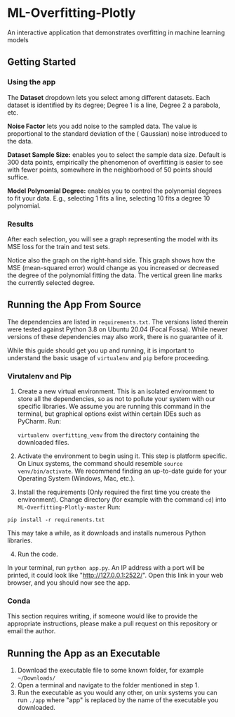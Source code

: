 # ML-Overfitting-Plotly

An interactive application that demonstrates overfitting in machine learning models

## Getting Started

### Using the app

The **Dataset** dropdown lets you select among different datasets. Each dataset is identified by its degree; Degree 1 is
a line, Degree 2 a parabola, etc.

**Noise Factor** lets you add noise to the sampled data. The value is proportional to the standard deviation of the (
Gaussian) noise introduced to the data.

**Dataset Sample Size:** enables you to select the sample data size. Default is 300 data points, empirically the
phenomenon of overfitting is easier to see with fewer points, somewhere in the neighborhood of 50 points should suffice.

**Model Polynomial Degree:** enables you to control the polynomial degrees to fit your data. E.g., selecting 1 fits a
line, selecting 10 fits a degree 10 polynomial.

### Results

After each selection, you will see a graph representing the model with its MSE loss for the train and test sets.

Notice also the graph on the right-hand side. This graph shows how the MSE (mean-squared error) would change as you
increased or decreased the degree of the polynomial fitting the data. The vertical green line marks the currently
selected degree.

[comment]: <> (TODO: Add an option for virtualenv and pip, maybe distribute as an executable?)

## Running the App From Source

The dependencies are listed in `requirements.txt`. The versions listed therein were tested against Python 3.8 on Ubuntu
20.04 (Focal Fossa). While newer versions of these dependencies may also work, there is no guarantee of it.

While this guide should get you up and running, it is important to understand the basic usage of
`virtualenv` and `pip` before proceeding.

### Virutalenv and Pip

1. Create a new virtual environment. This is an isolated environment to store all the dependencies, so as not to pollute
   your system with our specific libraries. We assume you are running this command in the terminal, but graphical
   options exist within certain IDEs such as PyCharm. Run:

   `virtualenv overfitting_venv` from the directory containing the downloaded files.

2. Activate the environment to begin using it. This step is platform specific. On Linux systems, the command should
   resemble
   `source venv/bin/activate`. We recommend finding an up-to-date guide for your Operating System (Windows, Mac, etc.).

3. Install the requirements (Only required the first time you create the environment). Change directory (for example
   with the command `cd`) into `ML-Overfitting-Plotly-master` Run:

`pip install -r requirements.txt`

This may take a while, as it downloads and installs numerous Python libraries.

4. Run the code.

In your terminal, run `python app.py`. An IP address with a port will be printed, it could look like
"http://127.0.0.1:2522/". Open this link in your web browser, and you should now see the app.

### Conda

This section requires writing, if someone would like to provide the appropriate instructions, please make a pull request
on this repository or email the author.

## Running the App as an Executable

1. Download the executable file to some known folder, for example `~/Downloads/`
2. Open a terminal and navigate to the folder mentioned in step 1.
3. Run the executable as you would any other, on unix systems you can run `./app` where "app"
   is replaced by the name of the executable you downloaded.

